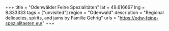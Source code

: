 +++
title = "Odenwälder Feine Spezialitäten"
lat = 49.616667
lng = 8.833333
tags = ["unvisited"]
region = "Odenwald"
description = "Regional delicacies, spirits, and jams by Familie Gehrig"
urls = "https://odw-feine-spezialitaeten.eu/"
+++